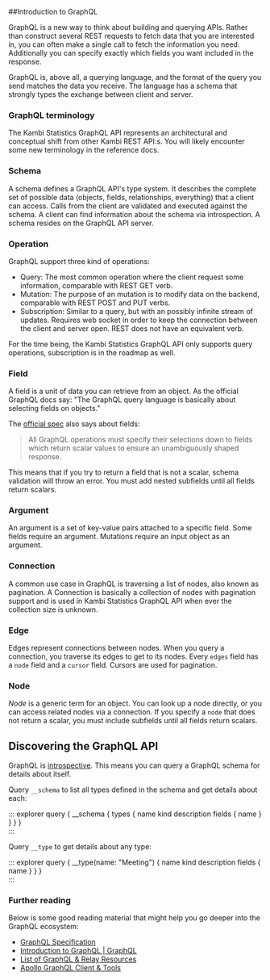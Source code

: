 ##Introduction to GraphQL

GraphQL is a new way to think about building and querying APIs. Rather than construct several REST requests to fetch data that you are interested in, you can often make a single call to fetch the information you need. Additionally you can specify exactly which fields you want included in the response.

GraphQL is, above all, a querying language, and the format of the query you send matches the data you receive. The language has a schema that strongly types the exchange between client and server.

### GraphQL terminology
The Kambi Statistics GraphQL API represents an architectural and conceptual shift from other Kambi REST API:s. You will likely encounter some new terminology in the reference docs.

### Schema

A schema defines a GraphQL API's type system. It describes the complete set of possible data (objects, fields, relationships, everything) that a client can access. Calls from the client are validated and executed against the schema. A client can find information about the schema via introspection. A schema resides on the GraphQL API server.

### Operation

GraphQL support three kind of operations:
- Query: The most common operation where the client request some information, comparable with REST GET verb. 
- Mutation: The purpose of an mutation is to modify data on the backend, comparable with REST POST and PUT verbs. 
- Subscription: Similar to a query, but with an possibly infinite stream of updates. Requires web socket in order to keep the connection between the client and server open. REST does not have an equivalent verb.

For the time being, the Kambi Statistics GraphQL API only supports query operations, subscription is in the roadmap as well. 

### Field

A field is a unit of data you can retrieve from an object. As the official GraphQL docs say: "The GraphQL query language is basically about selecting fields on objects."

The [official spec](http://facebook.github.io/graphql/October2016/) also says about fields:

> All GraphQL operations must specify their selections down to fields which return scalar values to ensure an unambiguously shaped response.

This means that if you try to return a field that is not a scalar, schema validation will throw an error. You must add nested subfields until all fields return scalars.

### Argument

An argument is a set of key-value pairs attached to a specific field. Some fields require an argument. Mutations require an input object as an argument.

### Connection

A common use case in GraphQL is traversing a list of nodes, also known as pagination. A Connection is basically a collection of nodes with pagination support and is used in Kambi Statistics GraphQL API when ever the collection size is unknown.

 
### Edge

Edges represent connections between nodes. When you query a connection, you traverse its edges to get to its nodes. Every `edges` field has a `node` field and a `cursor` field. Cursors are used for pagination.

### Node
_Node_ is a generic term for an object. You can look up a node directly, or you can access related nodes via a connection. If you specify a `node` that does not return a scalar, you must include subfields until all fields return scalars.

## Discovering the GraphQL API

GraphQL is [introspective](http://graphql.org/learn/introspection/). This means you can query a GraphQL schema for details about itself.

Query `__schema` to list all types defined in the schema and get details about each:

::: explorer
query {
  __schema {
    types {
      name
      kind
      description
      fields {
        name
      }
    }
  }
}      
:::

Query `__type` to get details about any type:

::: explorer
query {
  __type(name: "Meeting") {
    name
    kind
    description
    fields {
      name
    }
  }
}     
:::

### Further reading

Below is some good reading material that might help you go deeper into the GraphQL ecosystem:

- [GraphQL Specification](http://facebook.github.io/graphql/)
- [Introduction to GraphQL | GraphQL](http://graphql.org/learn/)
- [List of GraphQL & Relay Resources](https://github.com/chentsulin/awesome-graphql)
- [Apollo GraphQL Client & Tools](http://dev.apollodata.com/)
